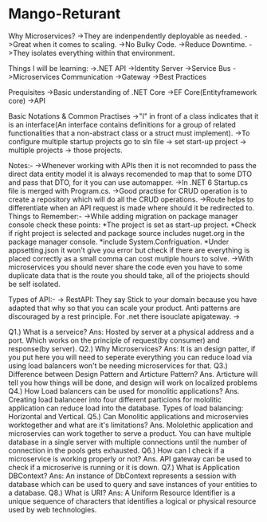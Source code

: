 # Mango-Returant

Why Microservices?
->They are indenpendently deployable as needed.
->Great when it comes to scaling.
->No Bulky Code.
->Reduce Downtime.
->They isolates everything within that environment.

Things I will be learning:
->.NET API
->Identity Server
->Service Bus
->Microservices Communication
->Gateway
->Best Practices

Prequisites
->Basic understanding of .NET Core
->EF Core(Entityframework core)
->API

Basic Notations & Common Practises
->"I" in front of a class indicates that it is an interface(An interface contains definitions for a group of related functionalities that a non-abstract class or a struct must implement).
->To configure multiple startup projects go to sln file -> set start-up project -> multiple projects -> those projects.

Notes:-
->Whenever working with APIs then it is not recomnded to pass the direct data entity model it is always recomended to map that to some DTO and pass that DTO, for it you can use automapper.
->In .NET 6 Startup.cs file is merged with Program.cs.
->Good practise for CRUD operation is to create a repository which will do all the CRUD operations.
->Route helps to differentiate when an API request is made where should it be redirected to.
Things to Remember:-
->While adding migration on package manager console check these points:
	*The project is set as start-up project.
	*Check if right project is selected and package source includes nuget.org in the package manager console.
	*include System.Confriguation.
	*Under appsetting.json it won't give you error but check if there are everything is placed correctly as a small comma can cost mutiple hours to solve.
->With microservices you should never share the code even you have to some duplicate data that is the route you should take, all of the priojects should be self isolated.

Types of API:-
-> RestAPI: They say Stick to your domain because you have adapted that why so that you can scale your product.
		Anti patterns are discouraged by a rest principle. For .net there isouclate apigateway.
-> 

Q1.) What is a serveice?
Ans: Hosted by server at a physical address and a port. Which works on the principle of request(by consumer) and response(by server).
Q2.) Why Microservices?
Ans: It is an design patter, if you put here you will need to seperate everything you can reduce load via using load balancers won't be needing microservices for that.
Q3.) Difference between Design Pattern and Articture Pattern?
Ans. Articture will tell you how things will be done, and design will work on localized problems
Q4.) How Load balancers can be used for monolitic applications?
Ans. Creating load balanceer into four different particions for mololitic application can reduce load into the database.
	Types of load balancing: Horizontal and Vertical.
Q5.) Can Monolitic applications and microservies worktogether and what are it's limitations?
Ans. Mololethic application and microservies can work together to serve a product. 
	You can have multiple database in a single server with multiple connections until the number of connection in the pools gets exhausted.
Q6.) How can I check if a microservice is working properly or not?
Ans. API gateway can be used to check if a microserive is running or it is down.
Q7.) What is Application DBContext?
Ans: An instance of DbContext represents a session with database which can be used to query and save instances of your entities to a database.
Q8.) What is URI?
Ans: A Uniform Resource Identifier is a unique sequence of characters that identifies a logical or physical resource used by web technologies.